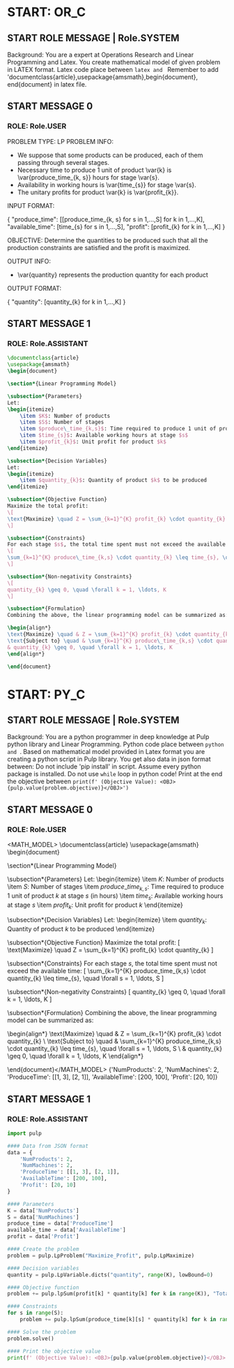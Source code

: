 # START: OR_C 
## START ROLE MESSAGE | Role.SYSTEM 
Background: You are a expert at Operations Research and Linear Programming and Latex. You create mathematical model of given problem in LATEX format. Latex code place between ```latex and ``` Remember to add 'documentclass{article},usepackage{amsmath},begin{document}, end{document} in latex file. 
## START MESSAGE 0 
### ROLE: Role.USER
<DESCRIPTION>
PROBLEM TYPE: LP
PROBLEM INFO:

- We suppose that some products can be produced, each of them passing through several stages.
- Necessary time to produce 1 unit of product \var{k} is \var{produce_time_{k, s}} hours for stage \var{s}.
- Availability in working hours is \var{time_{s}} for stage \var{s}. 
- The unitary profits for product \var{k} is \var{profit_{k}}.

INPUT FORMAT:

{
	"produce_time": [[produce_time_{k, s} for s in 1,...,S] for k in 1,...,K],
	"available_time": [time_{s} for s in 1,...,S],
	"profit": [profit_{k} for k in 1,...,K]
}


OBJECTIVE: Determine the quantities to be produced such that all the production constraints are satisfied and the profit is maximized.

OUTPUT INFO:

- \var{quantity} represents the production quantity for each product

OUTPUT FORMAT:

{
	"quantity": [quantity_{k} for k in 1,...,K]
}
</DESCRIPTION>


## START MESSAGE 1 
### ROLE: Role.ASSISTANT
```latex
\documentclass{article}
\usepackage{amsmath}
\begin{document}

\section*{Linear Programming Model}

\subsection*{Parameters}
Let:
\begin{itemize}
    \item $K$: Number of products
    \item $S$: Number of stages
    \item $produce\_time_{k,s}$: Time required to produce 1 unit of product $k$ at stage $s$ (in hours)
    \item $time_{s}$: Available working hours at stage $s$
    \item $profit_{k}$: Unit profit for product $k$
\end{itemize}

\subsection*{Decision Variables}
Let:
\begin{itemize}
    \item $quantity_{k}$: Quantity of product $k$ to be produced
\end{itemize}

\subsection*{Objective Function}
Maximize the total profit:
\[
\text{Maximize} \quad Z = \sum_{k=1}^{K} profit_{k} \cdot quantity_{k}
\]

\subsection*{Constraints}
For each stage $s$, the total time spent must not exceed the available time:
\[
\sum_{k=1}^{K} produce\_time_{k,s} \cdot quantity_{k} \leq time_{s}, \quad \forall s = 1, \ldots, S
\]

\subsection*{Non-negativity Constraints}
\[
quantity_{k} \geq 0, \quad \forall k = 1, \ldots, K
\]

\subsection*{Formulation}
Combining the above, the linear programming model can be summarized as:

\begin{align*}
\text{Maximize} \quad & Z = \sum_{k=1}^{K} profit_{k} \cdot quantity_{k} \\
\text{Subject to} \quad & \sum_{k=1}^{K} produce\_time_{k,s} \cdot quantity_{k} \leq time_{s}, \quad \forall s = 1, \ldots, S \\
& quantity_{k} \geq 0, \quad \forall k = 1, \ldots, K
\end{align*}

\end{document}
```

# START: PY_C 
## START ROLE MESSAGE | Role.SYSTEM 
Background: You are a python programmer in deep knowledge at Pulp python library and Linear Programming. Python code place between ```python and ```. Based on mathematical model provided in Latex format you are creating a python script in Pulp library. You get also data in json format between: <DATA></DATA> Do not include 'pip install' in script. Assume every python package is installed. Do not use `while` loop in python code! Print at the end the objective between <OBJ></OBJ> `print(f' (Objective Value): <OBJ>{pulp.value(problem.objective)}</OBJ>')` 
## START MESSAGE 0 
### ROLE: Role.USER
<MATH_MODEL>
\documentclass{article}
\usepackage{amsmath}
\begin{document}

\section*{Linear Programming Model}

\subsection*{Parameters}
Let:
\begin{itemize}
    \item $K$: Number of products
    \item $S$: Number of stages
    \item $produce\_time_{k,s}$: Time required to produce 1 unit of product $k$ at stage $s$ (in hours)
    \item $time_{s}$: Available working hours at stage $s$
    \item $profit_{k}$: Unit profit for product $k$
\end{itemize}

\subsection*{Decision Variables}
Let:
\begin{itemize}
    \item $quantity_{k}$: Quantity of product $k$ to be produced
\end{itemize}

\subsection*{Objective Function}
Maximize the total profit:
\[
\text{Maximize} \quad Z = \sum_{k=1}^{K} profit_{k} \cdot quantity_{k}
\]

\subsection*{Constraints}
For each stage $s$, the total time spent must not exceed the available time:
\[
\sum_{k=1}^{K} produce\_time_{k,s} \cdot quantity_{k} \leq time_{s}, \quad \forall s = 1, \ldots, S
\]

\subsection*{Non-negativity Constraints}
\[
quantity_{k} \geq 0, \quad \forall k = 1, \ldots, K
\]

\subsection*{Formulation}
Combining the above, the linear programming model can be summarized as:

\begin{align*}
\text{Maximize} \quad & Z = \sum_{k=1}^{K} profit_{k} \cdot quantity_{k} \\
\text{Subject to} \quad & \sum_{k=1}^{K} produce\_time_{k,s} \cdot quantity_{k} \leq time_{s}, \quad \forall s = 1, \ldots, S \\
& quantity_{k} \geq 0, \quad \forall k = 1, \ldots, K
\end{align*}

\end{document}</MATH_MODEL>
<DATA>
{'NumProducts': 2, 'NumMachines': 2, 'ProduceTime': [[1, 3], [2, 1]], 'AvailableTime': [200, 100], 'Profit': [20, 10]}</DATA>


## START MESSAGE 1 
### ROLE: Role.ASSISTANT
```python
import pulp

#### Data from JSON format
data = {
    'NumProducts': 2,
    'NumMachines': 2,
    'ProduceTime': [[1, 3], [2, 1]],
    'AvailableTime': [200, 100],
    'Profit': [20, 10]
}

#### Parameters
K = data['NumProducts']
S = data['NumMachines']
produce_time = data['ProduceTime']
available_time = data['AvailableTime']
profit = data['Profit']

#### Create the problem
problem = pulp.LpProblem("Maximize_Profit", pulp.LpMaximize)

#### Decision variables
quantity = pulp.LpVariable.dicts("quantity", range(K), lowBound=0)

#### Objective function
problem += pulp.lpSum(profit[k] * quantity[k] for k in range(K)), "Total_Profit"

#### Constraints
for s in range(S):
    problem += pulp.lpSum(produce_time[k][s] * quantity[k] for k in range(K)) <= available_time[s], f"Time_Constraint_{s}"

#### Solve the problem
problem.solve()

#### Print the objective value
print(f' (Objective Value): <OBJ>{pulp.value(problem.objective)}</OBJ>')
```

